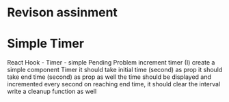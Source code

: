 # Revison assinment

# Simple Timer

React Hook - Timer - simple Pending
Problem
increment timer (I)
create a simple component Timer
it should take initial time (second) as prop
it should take end time (second) as prop as well
the time should be displayed and incremented every second
on reaching end time, it should clear the interval
write a cleanup function as well
